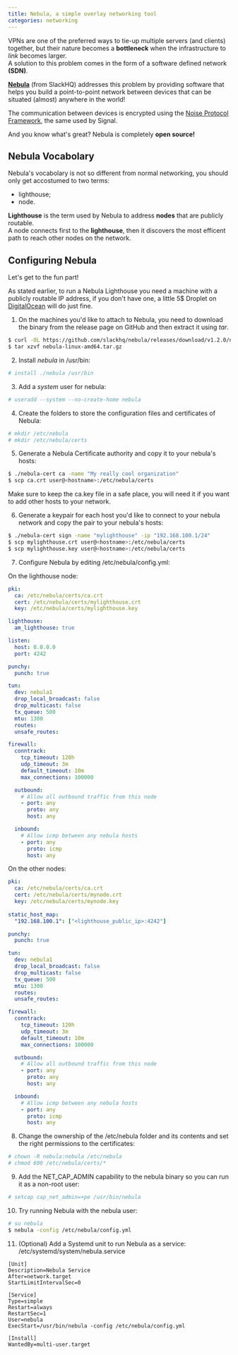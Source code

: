 ```yaml
---
title: Nebula, a simple overlay networking tool
categories: networking
---
```


VPNs are one of the preferred ways to tie-up multiple servers (and clients) together, but their nature becomes a **bottleneck** when the infrastructure to *link* becomes larger.  
A solution to this problem comes in the form of a software defined network **(SDN)**.

[**Nebula**](https://github.com/slackhq/nebula) (from SlackHQ) addresses this problem by providing software that helps you build a point-to-point network between devices that can be situated (almost) anywhere in the world!

The communication between devices is encrypted using the [Noise Protocol Framework](https://noiseprotocol.org/), the same used by Signal.

And you know what's great? Nebula is completely **open source!**

## Nebula Vocabolary

Nebula's vocabolary is not so different from normal networking, you should only get accostumed to two terms:
- lighthouse;
- node.

**Lighthouse** is the term used by Nebula to address **nodes** that are publicly routable.  
A node connects first to the **lighthouse**, then it discovers the most efficent path to reach other nodes on the network.

## Configuring Nebula

Let's get to the fun part!

As stated earlier, to run a Nebula Lighthouse you need a machine with a publicly routable IP address, if you don't have one, a little 5$ Droplet on [DigitalOcean](https://m.do.co/c/33e2f0a1e231) will do just fine.

1. On the machines you'd like to attach to Nebula, you need to download the binary from the release page on GitHub and then extract it using *tar*.
```bash
$ curl -OL https://github.com/slackhq/nebula/releases/download/v1.2.0/nebula-linux-amd64.tar.gz
$ tar xzvf nebula-linux-amd64.tar.gz
```

2. Install *nebula* in /usr/bin:
```bash
# install ./nebula /usr/bin
```

3. Add a *system* user for nebula:

```bash
# useradd --system --no-create-home nebula
```

4. Create the folders to store the configuration files and certificates of Nebula:
```bash
# mkdir /etc/nebula
# mkdir /etc/nebula/certs
```

5. Generate a Nebula Certificate authority and copy it to your nebula's hosts:
```bash
$ ./nebula-cert ca -name "My really cool organization"
$ scp ca.crt user@<hostname>:/etc/nebula/certs
```
Make sure to keep the ca.key file in a safe place, you will need it if you want to add other hosts to your network.

6. Generate a keypair for each host you'd like to connect to your nebula network and copy the pair to your nebula's hosts:
```bash
$ ./nebula-cert sign -name "mylighthouse" -ip "192.168.100.1/24"
$ scp mylighthouse.crt user@<hostname>:/etc/nebula/certs
$ scp mylighthouse.key user@<hostname>:/etc/nebula/certs
```

7. Configure Nebula by editing /etc/nebula/config.yml:

On the lighthouse node:
```yaml
pki:
  ca: /etc/nebula/certs/ca.crt
  cert: /etc/nebula/certs/mylighthouse.crt
  key: /etc/nebula/certs/mylighthouse.key

lighthouse:
  am_lighthouse: true

listen:
  host: 0.0.0.0
  port: 4242

punchy:
  punch: true

tun:
  dev: nebula1
  drop_local_broadcast: false
  drop_multicast: false
  tx_queue: 500
  mtu: 1300
  routes:
  unsafe_routes:

firewall:
  conntrack:
    tcp_timeout: 120h
    udp_timeout: 3m
    default_timeout: 10m
    max_connections: 100000

  outbound:
    # Allow all outbound traffic from this node
    - port: any
      proto: any
      host: any

  inbound:
    # Allow icmp between any nebula hosts
    - port: any
      proto: icmp
      host: any
```

On the other nodes:
```yaml
pki:
  ca: /etc/nebula/certs/ca.crt
  cert: /etc/nebula/certs/mynode.crt
  key: /etc/nebula/certs/mynode.key
  
static_host_map:
  "192.168.100.1": ["<lighthouse_public_ip>:4242"]

punchy:
  punch: true

tun:
  dev: nebula1
  drop_local_broadcast: false
  drop_multicast: false
  tx_queue: 500
  mtu: 1300
  routes:
  unsafe_routes:

firewall:
  conntrack:
    tcp_timeout: 120h
    udp_timeout: 3m
    default_timeout: 10m
    max_connections: 100000

  outbound:
    # Allow all outbound traffic from this node
    - port: any
      proto: any
      host: any

  inbound:
    # Allow icmp between any nebula hosts
    - port: any
      proto: icmp
      host: any
```

8. Change the ownership of the /etc/nebula folder and its contents and set the right permissions to the certificates:
```bash
# chown -R nebula:nebula /etc/nebula
# chmod 600 /etc/nebula/certs/*
```

9. Add the NET_CAP_ADMIN capability to the nebula binary so you can run it as a non-root user:
```bash
# setcap cap_net_admin=+pe /usr/bin/nebula
```

10. Try running Nebula with the nebula user:
```bash
# su nebula
$ nebula -config /etc/nebula/config.yml
```

11. (Optional) Add a Systemd unit to run Nebula as a service:
/etc/systemd/system/nebula.service
```
[Unit]
Description=Nebula Service
After=network.target
StartLimitIntervalSec=0

[Service]
Type=simple
Restart=always
RestartSec=1
User=nebula
ExecStart=/usr/bin/nebula -config /etc/nebula/config.yml

[Install]
WantedBy=multi-user.target
```
